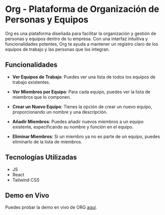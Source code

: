 # Org - Plataforma de Organización de Personas y Equipos

Org es una plataforma diseñada para facilitar la organización y gestión de personas y equipos dentro de tu empresa. Con una interfaz intuitiva y funcionalidades potentes, Org te ayuda a mantener un registro claro de los equipos de trabajo y las personas que los integran.

## Funcionalidades

- **Ver Equipos de Trabajo**: Puedes ver una lista de todos los equipos de trabajo existentes.

- **Ver Miembros por Equipo**: Para cada equipo, puedes ver la lista de miembros que lo componen.

- **Crear un Nuevo Equipo**: Tienes la opción de crear un nuevo equipo, proporcionando un nombre y una descripción.

- **Añadir Miembros**: Puedes añadir nuevos miembros a un equipo existente, especificando su nombre y función en el equipo.

- **Eliminar Miembros**: Si un miembro ya no es parte de un equipo, puedes eliminarlo de la lista de miembros.

## Tecnologías Utilizadas

- JS
- React
- Tailwind CSS

## Demo en Vivo

Puedes probar la demo en vivo de ORG [aquí](https://molinalk.github.io/org).
